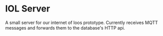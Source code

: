 IOL Server
==========
A small server for our internet of loos prototype.
Currently receives MQTT messages and forwards them to the database's HTTP api. 
